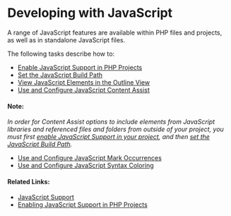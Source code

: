 # Developing with JavaScript

<!--context:using_javascript-->

A range of JavaScript features are available within PHP files and projects, as well as in standalone JavaScript files.

The following tasks describe how to:

 * [Enable JavaScript Support in PHP Projects](008-enabling_javascript_support_in_php_projects.md)
 * [Set the JavaScript Build Path](016-setting_the_javascript_build_path.md)
 * [View JavaScript Elements in the Outline View](024-viewing_javascript_elements_in_the_outline_view.md)
 * [Use and Configure JavaScript Content Assist](032-using_javascript_content_assist.md)

#### Note:

_In order for Content Assist options to include elements from JavaScript libraries and referenced files and folders from outside of your project, you must first [enable JavaScript Support in your project](008-enabling_javascript_support_in_php_projects.md), and then [set the JavaScript Build Path](016-setting_the_javascript_build_path.md)._

 * [Use and Configure JavaScript Mark Occurrences](048-using_javascript_mark_occurences.md)
 * [Use and Configure JavaScript Syntax Coloring](040-using_javascript_syntax_coloring.md)

<!--links-start-->

#### Related Links:

 * [JavaScript Support](../../016-concepts/168-javascript.md)
 * [Enabling JavaScript Support in PHP Projects](008-enabling_javascript_support_in_php_projects.md)

<!--links-end-->
